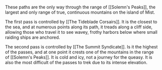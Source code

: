 These paths are the only way through the range of [[Solemn's Peaks]], the largest and only range of true, continuous mountains on the island of Mist.

The first pass is controlled by [[The Tideblade Corsairs]]. It is the closest to the sea, and at numerous points along its path, it treads along a cliff side, allowing those who travel it to see wavey, frothy harbors below where small raiding ships are anchored.

The second pass is controlled by [[The Summit Syndicate]]. Is it the highest of the passes, and at one point it crests one of the mountains in the range of [[Solemn's Peaks]]. It is cold and icy, not a journey for the queasy. It is also the most difficult of the passes to trek due to its intense elevation. 
